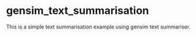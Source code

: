 # gensim_text_summarisation

This is a simple text summarisation example using gensim text summariser.
